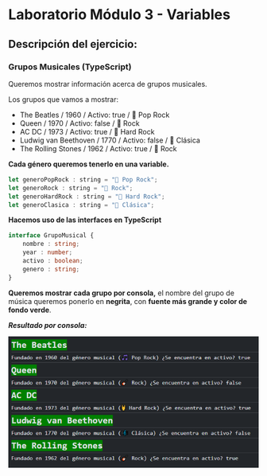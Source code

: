 # Laboratorio Módulo 3 - Variables
## Descripción del ejercicio:

### Grupos Musicales (TypeScript)
Queremos mostrar información acerca de grupos musicales.

Los grupos que vamos a mostrar:

* The Beatles / 1960 / Activo: true / 🎵 Pop Rock
* Queen / 1970 / Activo: false / 🎸 Rock
* AC DC / 1973 / Activo: true / 🤘 Hard Rock
* Ludwig van Beethoven / 1770 / Activo: false / 🎼 Clásica
* The Rolling Stones / 1962 / Activo: true / 🎸 Rock

**Cada género queremos tenerlo en una variable.**

```JavaScript
let generoPopRock : string = "🎵 Pop Rock";
let generoRock : string = "🎸 Rock";
let generoHardRock : string = "🤘 Hard Rock";
let generoClasica : string = "🎼 Clásica";
```
**Hacemos uso de las interfaces en TypeScript**

```TypeScript
interface GrupoMusical {
    nombre : string;
    year : number;
    activo : boolean;
    genero : string;
}
```

**Queremos mostrar cada grupo por consola,** el nombre del grupo de música queremos ponerlo en **negrita**, con **fuente más grande y color de fondo verde**.

***Resultado por consola:*** 

![Resultado por consola](src/images_readme/resultado_readme.PNG)
